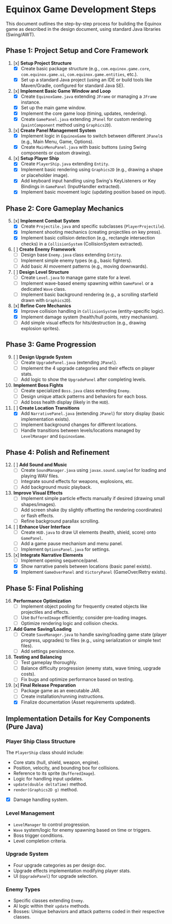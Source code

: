 # Equinox Game Development Steps

This document outlines the step-by-step process for building the Equinox game as described in the design document, using standard Java libraries (Swing/AWT).

## Phase 1: Project Setup and Core Framework

1.  [x] **Setup Project Structure**
    -   [x] Create basic package structure (e.g., `com.equinox.game.core`, `com.equinox.game.ui`, `com.equinox.game.entities`, etc.).
    -   [x] Set up a standard Java project (using an IDE or build tools like Maven/Gradle, configured for standard Java SE).

2.  [x] **Implement Basic Game Window and Loop**
    -   [x] Create `EquinoxGame.java` extending `JFrame` or managing a `JFrame` instance.
    -   [x] Set up the main game window.
    -   [x] Implement the core game loop (timing, updates, rendering).
    -   [x] Create `GamePanel.java` extending `JPanel` for custom rendering (`paintComponent` method using `Graphics2D`).

3.  [x] **Create Panel Management System**
    -   [x] Implement logic in `EquinoxGame` to switch between different `JPanel`s (e.g., Main Menu, Game, Options).
    -   [x] Create `MainMenuPanel.java` with basic buttons (using Swing components or custom drawing).

4.  [x] **Setup Player Ship**
    -   [x] Create `PlayerShip.java` extending `Entity`.
    -   [x] Implement basic rendering using `Graphics2D` (e.g., drawing a shape or placeholder image).
    -   [x] Add keyboard input handling using Swing's KeyListeners or Key Bindings in `GamePanel` (InputHandler extracted).
    -   [x] Implement basic movement logic (updating position based on input).

## Phase 2: Core Gameplay Mechanics

5.  [x] **Implement Combat System**
    -   [x] Create `Projectile.java` and specific subclasses (`PlayerProjectile`).
    -   [x] Implement shooting mechanics (creating projectiles on key press).
    -   [x] Implement basic collision detection (e.g., rectangle intersection checks) in a `CollisionSystem` (CollisionSystem extracted).

6.  [ ] **Create Enemy Framework**
    -   [ ] Design base `Enemy.java` class extending `Entity`.
    -   [ ] Implement simple enemy types (e.g., basic fighters).
    -   [ ] Add basic AI movement patterns (e.g., moving downwards).

7.  [ ] **Design Level Structure**
    -   [ ] Create `Level.java` to manage game state for a level.
    -   [ ] Implement wave-based enemy spawning within `GamePanel` or a dedicated `Wave` class.
    -   [ ] Implement basic background rendering (e.g., a scrolling starfield drawn with `Graphics2D`).

8.  [x] **Refine Core Mechanics**
    -   [x] Improve collision handling in `CollisionSystem` (entity-specific logic).
    -   [x] Implement damage system (health/hull points, retry mechanism).
    -   [ ] Add simple visual effects for hits/destruction (e.g., drawing explosion sprites).

## Phase 3: Game Progression

9.  [ ] **Design Upgrade System**
    -   [ ] Create `UpgradePanel.java` (extending `JPanel`).
    -   [ ] Implement the 4 upgrade categories and their effects on player stats.
    -   [ ] Add logic to show the `UpgradePanel` after completing levels.

10. **Implement Boss Fights**
    -   [ ] Create specialized `Boss.java` class extending `Enemy`.
    -   [ ] Design unique attack patterns and behaviors for each boss.
    -   [ ] Add boss health display (likely in the `HUD`).

11. [ ] **Create Location Transitions**
    -   [x] Add `NarrativePanel.java` (extending `JPanel`) for story display (basic implementation exists).
    -   [ ] Implement background changes for different locations.
    -   [ ] Handle transitions between levels/locations managed by `LevelManager` and `EquinoxGame`.

## Phase 4: Polish and Refinement

12. [ ] **Add Sound and Music**
    -   [ ] Create `SoundManager.java` using `javax.sound.sampled` for loading and playing WAV files.
    -   [ ] Integrate sound effects for weapons, explosions, etc.
    -   [ ] Add background music playback.

13. **Improve Visual Effects**
    -   [ ] Implement simple particle effects manually if desired (drawing small shapes/images).
    -   [ ] Add screen shake (by slightly offsetting the rendering coordinates) or flash effects.
    -   [ ] Refine background parallax scrolling.

14. [ ] **Enhance User Interface**
    -   [ ] Create `HUD.java` to draw UI elements (health, shield, score) onto `GamePanel`.
    -   [ ] Add a game pause mechanism and menu panel.
    -   [ ] Implement `OptionsPanel.java` for settings.

15. [x] **Integrate Narrative Elements**
    -   [ ] Implement opening sequence/panel.
    -   [x] Show narrative panels between locations (basic panel exists).
    -   [x] Implement `GameOverPanel` and `VictoryPanel` (GameOver/Retry exists).

## Phase 5: Final Polishing

16. **Performance Optimization**
    -   [ ] Implement object pooling for frequently created objects like projectiles and effects.
    -   [ ] Use `BufferedImage` efficiently; consider pre-loading images.
    -   [ ] Optimize rendering logic and collision checks.

17. **Add Game Saving/Loading**
    -   [ ] Create `SaveManager.java` to handle saving/loading game state (player progress, upgrades) to files (e.g., using serialization or simple text files).
    -   [ ] Add settings persistence.

18. **Testing and Balancing**
    -   [ ] Test gameplay thoroughly.
    -   [ ] Balance difficulty progression (enemy stats, wave timing, upgrade costs).
    -   [ ] Fix bugs and optimize performance based on testing.

19. [x] **Final Release Preparation**
    -   [ ] Package game as an executable JAR.
    -   [ ] Create installation/running instructions.
    -   [x] Finalize documentation (Asset requirements updated).

## Implementation Details for Key Components (Pure Java)

### Player Ship Class Structure
The `PlayerShip` class should include:
- Core stats (hull, shield, weapon, engine).
- Position, velocity, and bounding box for collisions.
- Reference to its sprite (`BufferedImage`).
- Logic for handling input updates.
- `update(double deltaTime)` method.
- `render(Graphics2D g)` method.
- [x] Damage handling system.

### Level Management
- `LevelManager` to control progression.
- `Wave` system/logic for enemy spawning based on time or triggers.
- Boss trigger conditions.
- Level completion criteria.

### Upgrade System
- Four upgrade categories as per design doc.
- Upgrade effects implementation modifying player stats.
- UI (`UpgradePanel`) for upgrade selection.

### Enemy Types
- Specific classes extending `Enemy`.
- AI logic within their `update` methods.
- Bosses: Unique behaviors and attack patterns coded in their respective classes. 